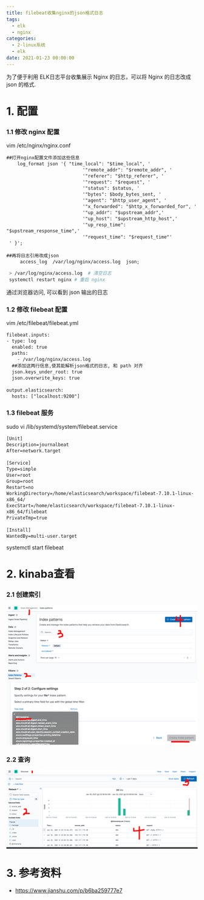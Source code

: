 ```yaml
---
title: filebeat收集nginx的json格式日志
tags:
  - elk
  - nginx
categories:
  - 2-linux系统
  - elk
date: 2021-01-23 00:00:00
---
```


为了便于利用 ELK日志平台收集展示 Nginx 的日志，可以将 Nginx 的日志改成 json 的格式.

<!-- more -->

# 1. 配置

### 1.1 修改 nginx 配置

vim /etc/nginx/nginx.conf 

```nginx
##打开nginx配置文件添加这些信息
    log_format json '{ "time_local": "$time_local", '
                            '"remote_addr": "$remote_addr", '
                            '"referer": "$http_referer", '
                            '"request": "$request", '
                            '"status": $status, '
                            '"bytes": $body_bytes_sent, '
                            '"agent": "$http_user_agent", '
                            '"x_forwarded": "$http_x_forwarded_for", '
                            '"up_addr": "$upstream_addr",'
                            '"up_host": "$upstream_http_host",'
                            '"up_resp_time": "$upstream_response_time",'
                            '"request_time": "$request_time"'
 ' }';
 
##再将日志引用改成json
     access_log  /var/log/nginx/access.log  json;
```



```bash
 > /var/log/nginx/access.log  # 清空日志
 systemctl restart nginx # 重启 nginx
```

通过浏览器访问, 可以看到 json 输出的日志

### 1.2 修改 filebeat 配置

vim /etc/filebeat/filebeat.yml

```nginx
filebeat.inputs:
- type: log
  enabled: true
  paths:
    - /var/log/nginx/access.log
  ##添加这两行信息,使其能解析json格式的日志, 和 path 对齐
  json.keys_under_root: true
  json.overwrite_keys: true

output.elasticsearch:
  hosts: ["localhost:9200"]
```



### 1.3 filebeat 服务

sudo vi /lib/systemd/system/filebeat.service

```
[Unit]
Description=journalbeat
After=network.target

[Service]
Type=simple
User=root
Group=root
Restart=no
WorkingDirectory=/home/elasticsearch/workspace/filebeat-7.10.1-linux-x86_64/
ExecStart=/home/elasticsearch/workspace/filebeat-7.10.1-linux-x86_64/filebeat
PrivateTmp=true

[Install]
WantedBy=multi-user.target
```

systemctl start filebeat



# 2. kinaba查看

### 2.1 创建索引

![1](filebeat收集nginx的json格式日志/1.png)
![1](filebeat收集nginx的json格式日志/2.png)



### 2.2 查询

![1](filebeat收集nginx的json格式日志/3.png)



# 3. 参考资料

+ https://www.jianshu.com/p/b6ba259777e7

